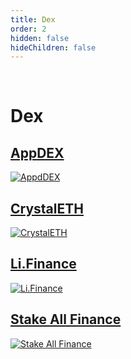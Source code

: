 ```yaml
---
title: Dex
order: 2
hidden: false
hideChildren: false
---
```


&nbsp;
# Dex

## [AppDEX](/docs/project-showcase/dex/appdex/)
[![AppdDEX](/static/images/project-showcase/banners/appdex.png)](/docs/project-showcase/dex/appdex/)

## [CrystalETH](/docs/project-showcase/dex/crystaleth/)
[![CrystalETH](/static/images/project-showcase/banners/CrystalETH.png)](/docs/project-showcase/dex/crystaleth/)

## [Li.Finance](/docs/project-showcase/dex/li-finance/)
[![Li.Finance](/static/images/project-showcase/banners/li-finance.png)](/docs/project-showcase/dex/li-finance/)

## [Stake All Finance](/docs/project-showcase/dex/stakeall-finance/)
[![Stake All Finance](/static/images/project-showcase/banners/stakeall-finance.png)](/docs/project-showcase/dex/stakeall-finance/)
